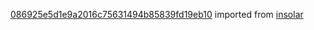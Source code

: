 [086925e5d1e9a2016c75631494b85839fd19eb10](https://github.com/insolar/insolar/commit/086925e5d1e9a2016c75631494b85839fd19eb10) imported from [insolar](https://github.com/insolar/insolar)
